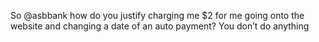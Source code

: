 <!--
id: 2634785083
link: http://kevinisom.info/post/2634785083/so-asbbank-how-do-you-justify-charging-me-2-for
slug: so-asbbank-how-do-you-justify-charging-me-2-for
date: Fri Jan 07 2011 21:28:05 GMT+1300 (NZDT)
raw: {"blog_name":"kevinisom","id":2634785083,"post_url":"http://kevinisom.info/post/2634785083/so-asbbank-how-do-you-justify-charging-me-2-for","slug":"so-asbbank-how-do-you-justify-charging-me-2-for","type":"text","date":"2011-01-07 08:28:05 GMT","timestamp":1294388885,"state":"published","format":"html","reblog_key":"jwwU2d0E","tags":[],"short_url":"http://tmblr.co/Zw68Yy2T2w4x","highlighted":[],"feed_item":"http://twitter.com/kev_nz/statuses/23188840885788672","from_feed_id":"650289","note_count":0,"title":null,"body":"<p>So @asbbank how do you justify charging me $2 for me going onto the website and changing a date of an auto payment? You don&#8217;t do anything</p>"}
publish: 2011-01-07
tags: 
title: null
-->


So @asbbank how do you justify charging me \$2 for me going onto the
website and changing a date of an auto payment? You don’t do anything



